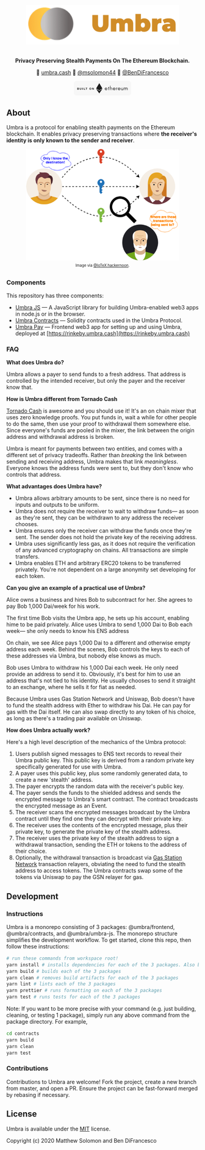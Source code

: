 <div align="center">
	<img width="400" src="readme/umbra-logo-words.png" alt="Umbra Logo">
	<br />
	<br />
</div>

<p align="center">
	<b>Privacy Preserving Stealth Payments On The Ethereum Blockchain.</b>
</p>

<p align="center">
	🚀 <a href="https://rinkeby.umbra.cash">umbra.cash</a>
	👷 <a href="https://twitter.com/msolomon44">@msolomon44</a>
	👷 <a href="https://twitter.com/BenDiFrancesco">@BenDiFrancesco</a>
</p>

<div align="center">
	<img width="150" src="readme/ethereum-badge-light.png" alt="Umbra Logo">
	<br />
</div>

## About

Umbra is a protocol for enabling stealth payments on the Ethereum blockchain. It enables privacy preserving transactions where **the receiver's identity is only known to the sender and receiver**.

<div align="center">
	<img width="400" src="readme/stealth-addrs.png" alt="Umbra Logo">
	<br />
	<sub><sup>
		Image via <a href="https://hackernoon.com/blockchain-privacy-enhancing-technology-series-stealth-address-i-c8a3eb4e4e43">@IoTeX hackernoon</a>.
	</sub></sup>
</div>

### Components

This repository has three components:

* [Umbra JS](umbra-js/) — A JavaScript library for building Umbra-enabled web3 apps in node.js or in the browser.
* [Umbra Contracts](contracts/) — Solidity contracts used in the Umbra Protocol.
* [Umbra Pay](app/) — Frontend web3 app for setting up and using Umbra, deployed at [https://rinkeby.umbra.cash](https://rinkeby.umbra.cash)

### FAQ

**What does Umbra do?**

Umbra allows a payer to send funds to a fresh address. That address is controlled by the intended receiver, but only the payer and the receiver know that.

**How is Umbra different from Tornado Cash**

[Tornado Cash](https://tornado.cash/) is awesome and you should use it! It's an on chain mixer that uses zero knowledge proofs. You put funds in, wait a while for other people to do the same, then use your proof to withdrawal them somewhere else. Since everyone's funds are pooled in the mixer, the link between the origin address and withdrawal address is broken.

Umbra is meant for payments between two entities, and comes with a different set of privacy tradeoffs. Rather than *breaking* the link between sending and receiving address, Umbra makes that link *meaningless*. Everyone knows the address funds were sent to, but they don't know who controls that address.

**What advantages does Umbra have?**

* Umbra allows arbitrary amounts to be sent, since there is no need for inputs and outputs to be uniform.
* Umbra does not require the receiver to wait to withdraw funds— as soon as they're sent, they can be withdrawn to any address the receiver chooses.
* Umbra ensures only the receiver can withdraw the funds once they're sent. The sender does not hold the private key of the receiving address.
* Umbra uses significantly less gas, as it does not require the verification of any advanced cryptography on chains. All transactions are simple transfers.
* Umbra enables ETH and arbitrary ERC20 tokens to be transferred privately. You're not dependent on a large anonymity set developing for each token.

**Can you give an example of a practical use of Umbra?**

Alice owns a business and hires Bob to subcontract for her. She agrees to pay Bob 1,000 Dai/week for his work.

The first time Bob visits the Umbra app, he sets up his account, enabling hime to be paid privately. Alice uses Umbra to send 1,000 Dai to Bob each week— she only needs to know his ENS address

On chain, we see Alice pays 1,000 Dai to a different and otherwise empty address each week. Behind the scenes, Bob controls the keys to each of these addresses via Umbra, but nobody else knows as much.

Bob uses Umbra to withdraw his 1,000 Dai each week. He only need provide an address to send it to. Obviously, it's best for him to use an address that's not tied to his identity. He usually chooses to send it straight to an exchange, where he sells it for fiat as needed.

Because Umbra uses Gas Station Network and Uniswap, Bob doesn't have to fund the stealth address with Ether to withdraw his Dai. He can pay for gas with the Dai itself. He can also swap directly to any token of his choice, as long as there's a trading pair available on Uniswap.

**How does Umbra actually work?**

Here's a high level description of the mechanics of the Umbra protocol:

1. Users publish signed messages to ENS text records to reveal their Umbra public key. This public key is derived from a random private key specifically generated for use with Umbra.
2. A payer uses this public key, plus some randomly generated data, to create a new 'stealth' address.
3. The payer encrypts the random data with the receiver's public key.
4. The payer sends the funds to the shielded address and sends the encrypted message to Umbra's smart contract. The contract broadcasts the encrypted message as an Event.
5. The receiver scans the encrypted messages broadcast by the Umbra contract until they find one they can decrypt with their private key.
6. The receiver uses the contents of the encrypted message, plus their private key, to generate the private key of the stealth address.
7. The receiver uses the private key of the stealth address to sign a withdrawal transaction, sending the ETH or tokens to the address of their choice.
8. Optionally, the withdrawal transaction is broadcast via [Gas Station Network](https://www.opengsn.org/) transaction relayers, obviating the need to fund the stealth address to access tokens. The Umbra contracts swap some of the tokens via Uniswap to pay the GSN relayer for gas.


## Development

### Instructions

Umbra is a monorepo consisting of 3 packages: @umbra/frontend, @umbra/contracts, and @umbra/umbra-js. The monorepo structure simplifies the development workflow. To get started, clone this repo, then follow these instructions:

```sh
# run these commands from workspace root!
yarn install # installs dependencies for each of the 3 packages. Also builds umbra-js.
yarn build # builds each of the 3 packages
yarn clean # removes build artifacts for each of the 3 packages
yarn lint # lints each of the 3 packages
yarn prettier # runs formatting on each of the 3 packages
yarn test # runs tests for each of the 3 packages
```

Note: If you want to be more precise with your command (e.g. just building, cleaning, or testing 1 package), simply run any above command from the package directory. For example,

```sh
cd contracts
yarn build
yarn clean
yarn test
```

### Contributions

Contributions to Umbra are welcome! Fork the project, create a new branch from master, and open a PR. Ensure the project can be fast-forward merged by rebasing if necessary.

## License

Umbra is available under the [MIT](LICENSE.txt) license.

Copyright (c) 2020 Matthew Solomon and Ben DiFrancesco
